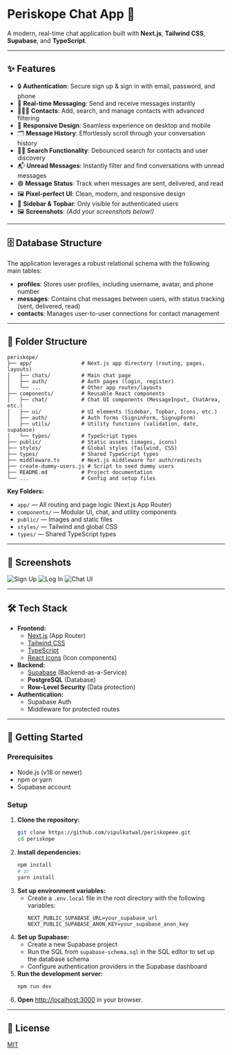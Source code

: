# Periskope Chat App 🚀

A modern, real-time chat application built with **Next.js**, **Tailwind CSS**, **Supabase**, and **TypeScript**.

---

## ✨ Features
- 🔒 **Authentication**: Secure sign up & sign in with email, password, and phone
- 💬 **Real-time Messaging**: Send and receive messages instantly
- 🧑‍🤝‍🧑 **Contacts**: Add, search, and manage contacts with advanced filtering
- 📱 **Responsive Design**: Seamless experience on desktop and mobile
- 🗂️ **Message History**: Effortlessly scroll through your conversation history
- 🕵️‍♂️ **Search Functionality**: Debounced search for contacts and user discovery
- 📬 **Unread Messages**: Instantly filter and find conversations with unread messages
- 🟢 **Message Status**: Track when messages are sent, delivered, and read
- 🖼️ **Pixel-perfect UI**: Clean, modern, and responsive design
- 🧩 **Sidebar & Topbar**: Only visible for authenticated users
- 🖼️ **Screenshots**: *(Add your screenshots below!)*

---

## 🗄️ Database Structure
The application leverages a robust relational schema with the following main tables:

- **profiles**: Stores user profiles, including username, avatar, and phone number
- **messages**: Contains chat messages between users, with status tracking (sent, delivered, read)
- **contacts**: Manages user-to-user connections for contact management

---

## 📁 Folder Structure

```text
periskope/
├── app/                # Next.js app directory (routing, pages, layouts)
│   ├── chats/          # Main chat page
│   ├── auth/           # Auth pages (login, register)
│   └── ...             # Other app routes/layouts
├── components/         # Reusable React components
│   ├── chat/           # Chat UI components (MessageInput, ChatArea, etc.)
│   ├── ui/             # UI elements (Sidebar, Topbar, Icons, etc.)
│   ├── auth/           # Auth forms (SigninForm, SignupForm)
│   ├── utils/          # Utility functions (validation, date, supabase)
│   └── types/          # TypeScript types
├── public/             # Static assets (images, icons)
├── styles/             # Global styles (Tailwind, CSS)
├── types/              # Shared TypeScript types
├── middleware.ts       # Next.js middleware for auth/redirects
├── create-dummy-users.js # Script to seed dummy users
├── README.md           # Project documentation
└── ...                 # Config and setup files
```

**Key Folders:**
- `app/` — All routing and page logic (Next.js App Router)
- `components/` — Modular UI, chat, and utility components
- `public/` — Images and static files
- `styles/` — Tailwind and global CSS
- `types/` — Shared TypeScript types

---

## 📸 Screenshots
<!-- Place your screenshots here -->
![Sign Up](./signup.png)
![Log In](./login.png)
![Chat UI](./chatUI.png)

---

## 🛠️ Tech Stack
- **Frontend:**
  - [Next.js](https://nextjs.org/) (App Router)
  - [Tailwind CSS](https://tailwindcss.com/)
  - [TypeScript](https://www.typescriptlang.org/)
  - [React Icons](https://react-icons.github.io/react-icons/) (Icon components)
- **Backend:**
  - [Supabase](https://supabase.com/) (Backend-as-a-Service)
  - **PostgreSQL** (Database)
  - **Row-Level Security** (Data protection)
- **Authentication:**
  - Supabase Auth
  - Middleware for protected routes

---

## 🚦 Getting Started

### Prerequisites
- Node.js (v18 or newer)
- npm or yarn
- Supabase account

### Setup
1. **Clone the repository:**
   ```bash
   git clone https://github.com/vipulkatwal/periskopeee.git
   cd periskope
   ```
2. **Install dependencies:**
   ```bash
   npm install
   # or
   yarn install
   ```
3. **Set up environment variables:**
   - Create a `.env.local` file in the root directory with the following variables:
     ```env
     NEXT_PUBLIC_SUPABASE_URL=your_supabase_url
     NEXT_PUBLIC_SUPABASE_ANON_KEY=your_supabase_anon_key
     ```
4. **Set up Supabase:**
   - Create a new Supabase project
   - Run the SQL from `supabase-schema.sql` in the SQL editor to set up the database schema
   - Configure authentication providers in the Supabase dashboard
5. **Run the development server:**
   ```bash
   npm run dev
   ```
6. **Open** [http://localhost:3000](http://localhost:3000) in your browser.

---

## 📄 License
[MIT](LICENSE)
